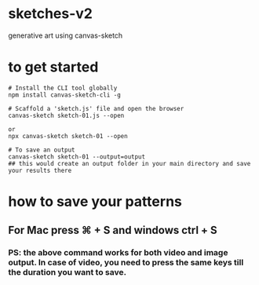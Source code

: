 # sketches-v2
generative art using canvas-sketch

# to get started
```shell
# Install the CLI tool globally
npm install canvas-sketch-cli -g

# Scaffold a 'sketch.js' file and open the browser
canvas-sketch sketch-01.js --open

or 
npx canvas-sketch sketch-01 --open

# To save an output
canvas-sketch sketch-01 --output=output
## this would create an output folder in your main directory and save your results there
```

# how to save your patterns
## For Mac press ⌘ + S and windows ctrl + S
### PS: the above command works for both video and image output. In case of video, you need to press the same keys till the duration you want to save.
